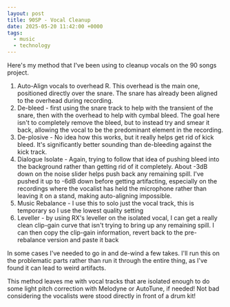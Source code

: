 ```yaml
---
layout: post
title: 90SP - Vocal Cleanup
date: 2025-05-20 11:42:00 +0000
tags: 
  - music
  - technology
---
```


Here's my method that I've been using to cleanup vocals on the 90 songs project.

1. Auto-Align vocals to overhead R. This overhead is the main one, positioned directly over the snare. The snare has already been aligned to the overhead during recording.
2. De-bleed - first using the snare track to help with the transient of the snare, then with the overhead to help with cymbal bleed. The goal here isn't to completely remove the bleed, but to instead try and smear it back, allowing the vocal to be the predominant element in the recording.
3. De-plosive -  No idea how this works, but it really helps get rid of kick bleed. It's significantly better sounding than de-bleeding against the kick track.
4. Dialogue Isolate - Again, trying to follow that idea of pushing bleed into the background rather than getting rid of it completely. About -3dB down on the noise slider helps push back any remaining spill. I've pushed it up to -6dB down before getting artifacting, especially on the recordings where the vocalist has held the microphone rather than leaving it on a stand, making auto-aligning impossible.
5. Music Rebalance - I use this to solo just the vocal track, this is temporary so I use the lowest quality setting
6. Leveller - by using RX's leveller on the isolated vocal, I can get a really clean clip-gain curve that isn't trying to bring up any remaining spill. I can then copy the clip-gain information, revert back to the pre-rebalance version and paste it back

In some cases I've needed to go in and de-wind a few takes. I'll run this on the problematic parts rather than run it through the entire thing, as I've found it can lead to weird artifacts.

This method leaves me with vocal tracks that are isolated enough to do some light pitch correction with Melodyne or AutoTune, if needed! Not bad considering the vocalists were stood directly in front of a drum kit!